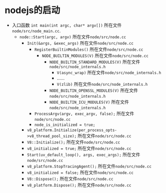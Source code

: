 # nodejs的启动

- 入口函数 `int main(int argc, char* argv[])` 所在文件`node/src/node_main.cc`.
    - `node::Start(argc, argv)` 所在文件`node/src/node.cc`
        - `Init(&args, &exec_args)` 所在文件`node/src/node.cc`
            - `RegisterBuiltinModules()` 所在文件`node/src/node.cc`
                - `NODE_BUILTIN_MODULES(V)` 所在文件`node/src/node.cc`
                    - `NODE_BUILTIN_STANDARD_MODULES(V)` 所在文件`node/src/node_internals.h`
                        - `V(async_wrap)` 所在文件`node/src/node_internals.h`
                        - ......
                        - `V(zlib)` 所在文件`node/src/node_internals.h`
                    - `NODE_BUILTIN_OPENSSL_MODULES(V)` 所在文件`node/src/node_internals.h`
                    - `NODE_BUILTIN_ICU_MODULES(V)` 所在文件`node/src/node_internals.h`
            - `ProcessArgv(argv, exec_argv, false);` 所在文件`node/src/node.cc`
            - `node_is_initialized = true;`
        - `v8_platform.Initialize(per_process_opts->v8_thread_pool_size);` 所在文件`node/src/node.cc`
        - `V8::Initialize();` 所在文件`node/src/node.cc`
        - `v8_initialized = true;` 所在文件`node/src/node.cc`
        - `Start(uv_default_loop(), args, exec_args);` 所在文件`node/src/node.cc`
        - `v8_platform.StopTracingAgent();` 所在文件`node/src/node.cc`
        - `v8_initialized = false;` 所在文件`node/src/node.cc`
        - `V8::Dispose();` 所在文件`node/src/node.cc`
        - `v8_platform.Dispose();` 所在文件`node/src/node.cc`